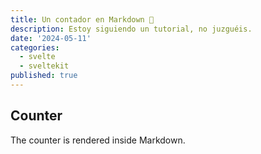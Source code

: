 ```yaml
---
title: Un contador en Markdown 🤔
description: Estoy siguiendo un tutorial, no juzguéis.
date: '2024-05-11'
categories:
  - svelte
  - sveltekit
published: true
---
```


<script>
  import Counter from './counter.svelte'
</script>

## Counter

The counter is rendered inside Markdown.

<Counter />
